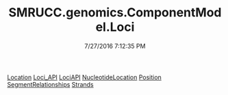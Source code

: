 ﻿---
title: SMRUCC.genomics.ComponentModel.Loci
date: 7/27/2016 7:12:35 PM
---

[Location](T-SMRUCC.genomics.ComponentModel.Loci.Location.html)
[Loci_API](T-SMRUCC.genomics.ComponentModel.Loci.Loci_API.html)
[LociAPI](T-SMRUCC.genomics.ComponentModel.Loci.LociAPI.html)
[NucleotideLocation](T-SMRUCC.genomics.ComponentModel.Loci.NucleotideLocation.html)
[Position](T-SMRUCC.genomics.ComponentModel.Loci.Position.html)
[SegmentRelationships](T-SMRUCC.genomics.ComponentModel.Loci.SegmentRelationships.html)
[Strands](T-SMRUCC.genomics.ComponentModel.Loci.Strands.html)
